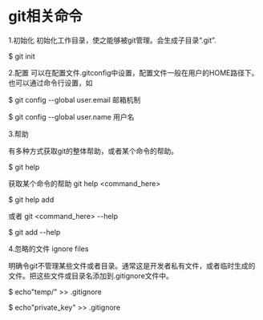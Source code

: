 # git相关命令

1.初始化
初始化工作目录，使之能够被git管理。会生成子目录“.git”.

$ git init


2.配置
可以在配置文件.gitconfig中设置，配置文件一般在用户的HOME路径下。也可以通过命令行设置，如

$ git config --global user.email 邮箱机制

$ git config --global user.name 用户名


3.帮助

有多种方式获取git的整体帮助，或者某个命令的帮助。

$ git help

获取某个命令的帮助 git help <command_here>

$ git help add

或者 git <command_here> --help

$ git add --help


4.忽略的文件 ignore files

明确令git不管理某些文件或者目录。通常这是开发者私有文件，或者临时生成的文件。把这些文件或目录名添加到.gitignore文件中。

$ echo"temp/" >> .gitignore

$ echo"private_key" >> .gitignore